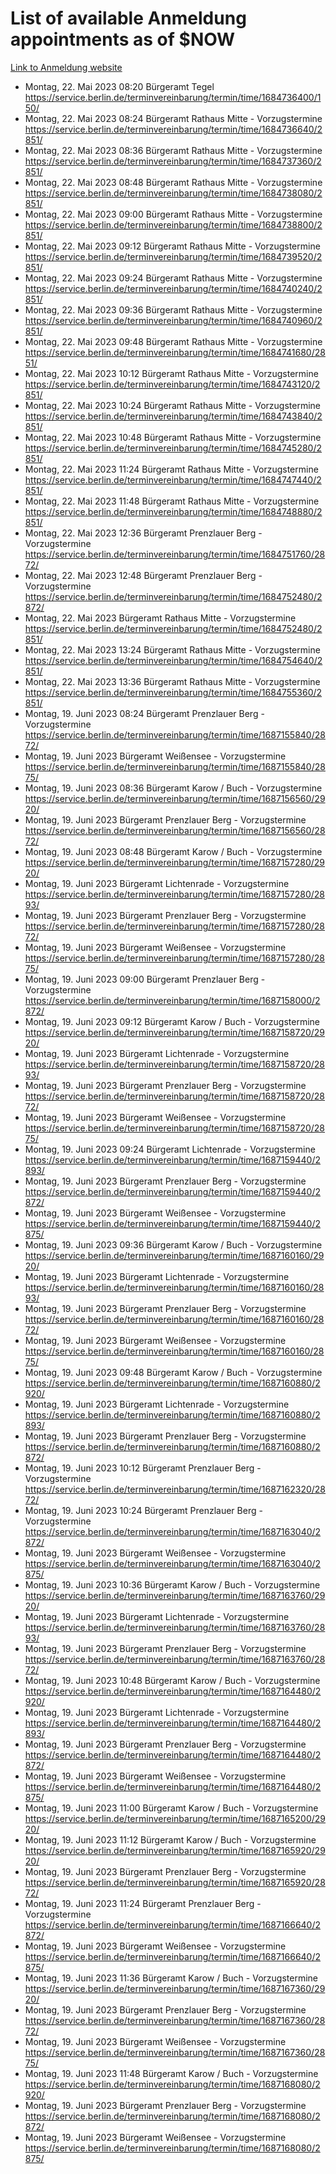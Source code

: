 # List of available Anmeldung appointments as of $NOW
[Link to Anmeldung website](https://service.berlin.de/terminvereinbarung/termin/tag.php?termin=1&anliegen[]=120686&dienstleisterlist=122210,122217,327316,122219,327312,122227,327314,122231,327346,122243,327348,122254,122252,329742,122260,329745,122262,329748,122271,327278,122273,327274,122277,327276,330436,122280,327294,122282,327290,122284,327292,122291,327270,122285,327266,122286,327264,122296,327268,150230,329760,122297,327286,122294,327284,122312,329763,122314,329775,122304,327330,122311,327334,122309,327332,317869,122281,327352,122279,329772,122283,122276,327324,122274,327326,122267,329766,122246,327318,122251,327320,122257,327322,122208,327298,122226,327300&herkunft=http%3A%2F%2Fservice.berlin.de%2Fdienstleistung%2F120686%2F)
- Montag, 22. Mai 2023 08:20 Bürgeramt Tegel https://service.berlin.de/terminvereinbarung/termin/time/1684736400/150/
- Montag, 22. Mai 2023 08:24 Bürgeramt Rathaus Mitte - Vorzugstermine https://service.berlin.de/terminvereinbarung/termin/time/1684736640/2851/
- Montag, 22. Mai 2023 08:36 Bürgeramt Rathaus Mitte - Vorzugstermine https://service.berlin.de/terminvereinbarung/termin/time/1684737360/2851/
- Montag, 22. Mai 2023 08:48 Bürgeramt Rathaus Mitte - Vorzugstermine https://service.berlin.de/terminvereinbarung/termin/time/1684738080/2851/
- Montag, 22. Mai 2023 09:00 Bürgeramt Rathaus Mitte - Vorzugstermine https://service.berlin.de/terminvereinbarung/termin/time/1684738800/2851/
- Montag, 22. Mai 2023 09:12 Bürgeramt Rathaus Mitte - Vorzugstermine https://service.berlin.de/terminvereinbarung/termin/time/1684739520/2851/
- Montag, 22. Mai 2023 09:24 Bürgeramt Rathaus Mitte - Vorzugstermine https://service.berlin.de/terminvereinbarung/termin/time/1684740240/2851/
- Montag, 22. Mai 2023 09:36 Bürgeramt Rathaus Mitte - Vorzugstermine https://service.berlin.de/terminvereinbarung/termin/time/1684740960/2851/
- Montag, 22. Mai 2023 09:48 Bürgeramt Rathaus Mitte - Vorzugstermine https://service.berlin.de/terminvereinbarung/termin/time/1684741680/2851/
- Montag, 22. Mai 2023 10:12 Bürgeramt Rathaus Mitte - Vorzugstermine https://service.berlin.de/terminvereinbarung/termin/time/1684743120/2851/
- Montag, 22. Mai 2023 10:24 Bürgeramt Rathaus Mitte - Vorzugstermine https://service.berlin.de/terminvereinbarung/termin/time/1684743840/2851/
- Montag, 22. Mai 2023 10:48 Bürgeramt Rathaus Mitte - Vorzugstermine https://service.berlin.de/terminvereinbarung/termin/time/1684745280/2851/
- Montag, 22. Mai 2023 11:24 Bürgeramt Rathaus Mitte - Vorzugstermine https://service.berlin.de/terminvereinbarung/termin/time/1684747440/2851/
- Montag, 22. Mai 2023 11:48 Bürgeramt Rathaus Mitte - Vorzugstermine https://service.berlin.de/terminvereinbarung/termin/time/1684748880/2851/
- Montag, 22. Mai 2023 12:36 Bürgeramt Prenzlauer Berg - Vorzugstermine https://service.berlin.de/terminvereinbarung/termin/time/1684751760/2872/
- Montag, 22. Mai 2023 12:48 Bürgeramt Prenzlauer Berg - Vorzugstermine https://service.berlin.de/terminvereinbarung/termin/time/1684752480/2872/
- Montag, 22. Mai 2023  Bürgeramt Rathaus Mitte - Vorzugstermine https://service.berlin.de/terminvereinbarung/termin/time/1684752480/2851/
- Montag, 22. Mai 2023 13:24 Bürgeramt Rathaus Mitte - Vorzugstermine https://service.berlin.de/terminvereinbarung/termin/time/1684754640/2851/
- Montag, 22. Mai 2023 13:36 Bürgeramt Rathaus Mitte - Vorzugstermine https://service.berlin.de/terminvereinbarung/termin/time/1684755360/2851/
- Montag, 19. Juni 2023 08:24 Bürgeramt Prenzlauer Berg - Vorzugstermine https://service.berlin.de/terminvereinbarung/termin/time/1687155840/2872/
- Montag, 19. Juni 2023  Bürgeramt Weißensee - Vorzugstermine https://service.berlin.de/terminvereinbarung/termin/time/1687155840/2875/
- Montag, 19. Juni 2023 08:36 Bürgeramt Karow / Buch - Vorzugstermine https://service.berlin.de/terminvereinbarung/termin/time/1687156560/2920/
- Montag, 19. Juni 2023  Bürgeramt Prenzlauer Berg - Vorzugstermine https://service.berlin.de/terminvereinbarung/termin/time/1687156560/2872/
- Montag, 19. Juni 2023 08:48 Bürgeramt Karow / Buch - Vorzugstermine https://service.berlin.de/terminvereinbarung/termin/time/1687157280/2920/
- Montag, 19. Juni 2023  Bürgeramt Lichtenrade - Vorzugstermine https://service.berlin.de/terminvereinbarung/termin/time/1687157280/2893/
- Montag, 19. Juni 2023  Bürgeramt Prenzlauer Berg - Vorzugstermine https://service.berlin.de/terminvereinbarung/termin/time/1687157280/2872/
- Montag, 19. Juni 2023  Bürgeramt Weißensee - Vorzugstermine https://service.berlin.de/terminvereinbarung/termin/time/1687157280/2875/
- Montag, 19. Juni 2023 09:00 Bürgeramt Prenzlauer Berg - Vorzugstermine https://service.berlin.de/terminvereinbarung/termin/time/1687158000/2872/
- Montag, 19. Juni 2023 09:12 Bürgeramt Karow / Buch - Vorzugstermine https://service.berlin.de/terminvereinbarung/termin/time/1687158720/2920/
- Montag, 19. Juni 2023  Bürgeramt Lichtenrade - Vorzugstermine https://service.berlin.de/terminvereinbarung/termin/time/1687158720/2893/
- Montag, 19. Juni 2023  Bürgeramt Prenzlauer Berg - Vorzugstermine https://service.berlin.de/terminvereinbarung/termin/time/1687158720/2872/
- Montag, 19. Juni 2023  Bürgeramt Weißensee - Vorzugstermine https://service.berlin.de/terminvereinbarung/termin/time/1687158720/2875/
- Montag, 19. Juni 2023 09:24 Bürgeramt Lichtenrade - Vorzugstermine https://service.berlin.de/terminvereinbarung/termin/time/1687159440/2893/
- Montag, 19. Juni 2023  Bürgeramt Prenzlauer Berg - Vorzugstermine https://service.berlin.de/terminvereinbarung/termin/time/1687159440/2872/
- Montag, 19. Juni 2023  Bürgeramt Weißensee - Vorzugstermine https://service.berlin.de/terminvereinbarung/termin/time/1687159440/2875/
- Montag, 19. Juni 2023 09:36 Bürgeramt Karow / Buch - Vorzugstermine https://service.berlin.de/terminvereinbarung/termin/time/1687160160/2920/
- Montag, 19. Juni 2023  Bürgeramt Lichtenrade - Vorzugstermine https://service.berlin.de/terminvereinbarung/termin/time/1687160160/2893/
- Montag, 19. Juni 2023  Bürgeramt Prenzlauer Berg - Vorzugstermine https://service.berlin.de/terminvereinbarung/termin/time/1687160160/2872/
- Montag, 19. Juni 2023  Bürgeramt Weißensee - Vorzugstermine https://service.berlin.de/terminvereinbarung/termin/time/1687160160/2875/
- Montag, 19. Juni 2023 09:48 Bürgeramt Karow / Buch - Vorzugstermine https://service.berlin.de/terminvereinbarung/termin/time/1687160880/2920/
- Montag, 19. Juni 2023  Bürgeramt Lichtenrade - Vorzugstermine https://service.berlin.de/terminvereinbarung/termin/time/1687160880/2893/
- Montag, 19. Juni 2023  Bürgeramt Prenzlauer Berg - Vorzugstermine https://service.berlin.de/terminvereinbarung/termin/time/1687160880/2872/
- Montag, 19. Juni 2023 10:12 Bürgeramt Prenzlauer Berg - Vorzugstermine https://service.berlin.de/terminvereinbarung/termin/time/1687162320/2872/
- Montag, 19. Juni 2023 10:24 Bürgeramt Prenzlauer Berg - Vorzugstermine https://service.berlin.de/terminvereinbarung/termin/time/1687163040/2872/
- Montag, 19. Juni 2023  Bürgeramt Weißensee - Vorzugstermine https://service.berlin.de/terminvereinbarung/termin/time/1687163040/2875/
- Montag, 19. Juni 2023 10:36 Bürgeramt Karow / Buch - Vorzugstermine https://service.berlin.de/terminvereinbarung/termin/time/1687163760/2920/
- Montag, 19. Juni 2023  Bürgeramt Lichtenrade - Vorzugstermine https://service.berlin.de/terminvereinbarung/termin/time/1687163760/2893/
- Montag, 19. Juni 2023  Bürgeramt Prenzlauer Berg - Vorzugstermine https://service.berlin.de/terminvereinbarung/termin/time/1687163760/2872/
- Montag, 19. Juni 2023 10:48 Bürgeramt Karow / Buch - Vorzugstermine https://service.berlin.de/terminvereinbarung/termin/time/1687164480/2920/
- Montag, 19. Juni 2023  Bürgeramt Lichtenrade - Vorzugstermine https://service.berlin.de/terminvereinbarung/termin/time/1687164480/2893/
- Montag, 19. Juni 2023  Bürgeramt Prenzlauer Berg - Vorzugstermine https://service.berlin.de/terminvereinbarung/termin/time/1687164480/2872/
- Montag, 19. Juni 2023  Bürgeramt Weißensee - Vorzugstermine https://service.berlin.de/terminvereinbarung/termin/time/1687164480/2875/
- Montag, 19. Juni 2023 11:00 Bürgeramt Karow / Buch - Vorzugstermine https://service.berlin.de/terminvereinbarung/termin/time/1687165200/2920/
- Montag, 19. Juni 2023 11:12 Bürgeramt Karow / Buch - Vorzugstermine https://service.berlin.de/terminvereinbarung/termin/time/1687165920/2920/
- Montag, 19. Juni 2023  Bürgeramt Prenzlauer Berg - Vorzugstermine https://service.berlin.de/terminvereinbarung/termin/time/1687165920/2872/
- Montag, 19. Juni 2023 11:24 Bürgeramt Prenzlauer Berg - Vorzugstermine https://service.berlin.de/terminvereinbarung/termin/time/1687166640/2872/
- Montag, 19. Juni 2023  Bürgeramt Weißensee - Vorzugstermine https://service.berlin.de/terminvereinbarung/termin/time/1687166640/2875/
- Montag, 19. Juni 2023 11:36 Bürgeramt Karow / Buch - Vorzugstermine https://service.berlin.de/terminvereinbarung/termin/time/1687167360/2920/
- Montag, 19. Juni 2023  Bürgeramt Prenzlauer Berg - Vorzugstermine https://service.berlin.de/terminvereinbarung/termin/time/1687167360/2872/
- Montag, 19. Juni 2023  Bürgeramt Weißensee - Vorzugstermine https://service.berlin.de/terminvereinbarung/termin/time/1687167360/2875/
- Montag, 19. Juni 2023 11:48 Bürgeramt Karow / Buch - Vorzugstermine https://service.berlin.de/terminvereinbarung/termin/time/1687168080/2920/
- Montag, 19. Juni 2023  Bürgeramt Prenzlauer Berg - Vorzugstermine https://service.berlin.de/terminvereinbarung/termin/time/1687168080/2872/
- Montag, 19. Juni 2023  Bürgeramt Weißensee - Vorzugstermine https://service.berlin.de/terminvereinbarung/termin/time/1687168080/2875/
